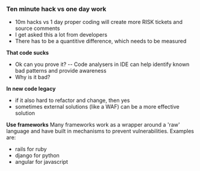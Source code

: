 ### Ten minute hack vs one day work

* 10m hacks vs 1 day proper coding will create more RISK tickets and source comments
* I get asked this a lot from developers
* There has to be a quantitive difference, which needs to be measured

**That code sucks**
- Ok can you prove it?
-- Code analysers in IDE can help identify known bad patterns and provide awareness
- Why is it bad?

**In new code legacy**
- if it also hard to refactor and change, then yes
- sometimes external solutions (like a WAF) can be a more effective solution

**Use frameworks**
Many frameworks work as a wrapper around a 'raw' language and have built in mechanisms to prevent vulnerabilities.
Examples are:
- rails for ruby
- django for python
- angular for javascript
